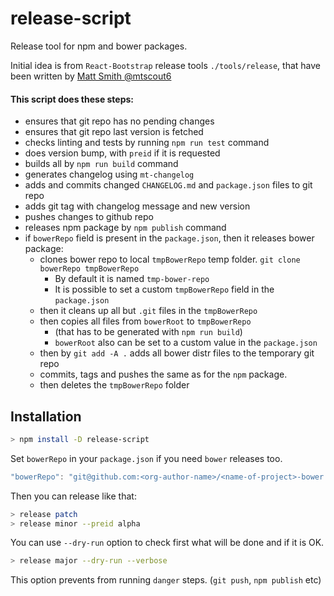# release-script

Release tool for npm and bower packages.

Initial idea is from `React-Bootstrap` release tools `./tools/release`,
that have been written by [Matt Smith @mtscout6](https://github.com/mtscout6)

#### This script does these steps:

- ensures that git repo has no pending changes
- ensures that git repo last version is fetched
- checks linting and tests by running `npm run test` command
- does version bump, with `preid` if it is requested
- builds all by `npm run build` command
- generates changelog using `mt-changelog`
- adds and commits changed `CHANGELOG.md` and `package.json` files to git repo
- adds git tag with changelog message and new version
- pushes changes to github repo
- releases npm package by `npm publish` command
- if `bowerRepo` field is present in the `package.json`, then it releases bower package:
  - clones bower repo to local `tmpBowerRepo` temp folder. `git clone bowerRepo tmpBowerRepo`
    - By default it is named `tmp-bower-repo`
    - It is possible to set a custom `tmpBowerRepo` field in the `package.json`
  - then it cleans up all but `.git` files in the `tmpBowerRepo`
  - then copies all files from `bowerRoot` to `tmpBowerRepo`
    - (that has to be generated with `npm run build`)
    - `bowerRoot` also can be set to a custom value in the `package.json`
  - then by `git add -A .` adds all bower distr files to the temporary git repo
  - commits, tags and pushes the same as for the `npm` package.
  - then deletes the `tmpBowerRepo` folder

## Installation

```sh
> npm install -D release-script
```

Set `bowerRepo` in your `package.json` if you need `bower` releases too.
```js
"bowerRepo": "git@github.com:<org-author-name>/<name-of-project>-bower.git",
```

Then you can release like that:
```sh
> release patch
> release minor --preid alpha
```

You can use `--dry-run` option to check first what will be done and if it is OK.
```sh
> release major --dry-run --verbose
```
This option prevents from running `danger` steps. (`git push`, `npm publish` etc)
